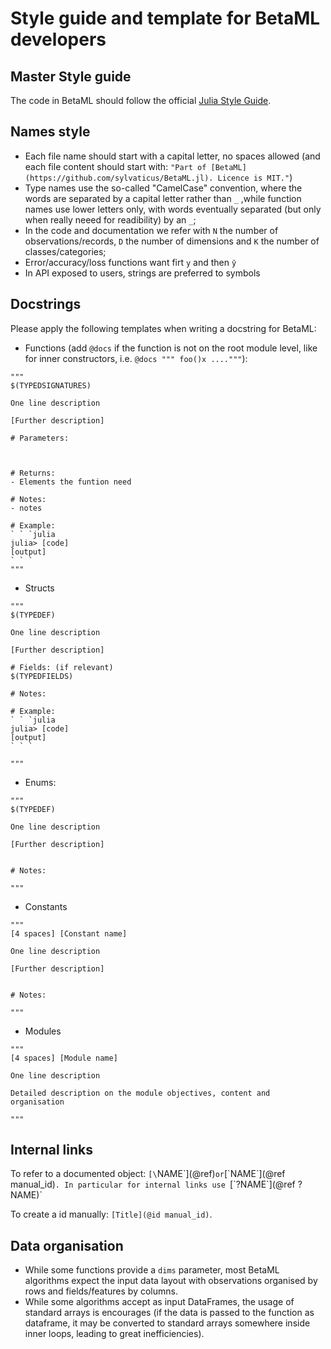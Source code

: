 # Style guide and template for BetaML developers

## Master Style guide

The code in BetaML should follow the official [Julia Style Guide](https://docs.julialang.org/en/v1/manual/style-guide/).

## Names style

- Each file name should start with a capital letter, no spaces allowed (and each file content should start with: `"Part of [BetaML](https://github.com/sylvaticus/BetaML.jl). Licence is MIT."`)
- Type names use the so-called "CamelCase" convention, where the words are separated by a capital letter rather than `_` ,while function names use lower letters only, with words eventually separated (but only when really neeed for readibility) by an `_`;
- In the code and documentation we refer with `N` the number of observations/records, `D` the number of dimensions and `K` the number of classes/categories;
- Error/accuracy/loss functions want firt `y` and then `ŷ`
- In API exposed to users, strings are preferred to symbols

## Docstrings

Please apply the following templates when writing a docstring for BetaML:

- Functions (add `@docs` if the function is not on the root module level, like for inner constructors, i.e. `@docs """ foo()x ...."""`):

```
"""
$(TYPEDSIGNATURES)

One line description

[Further description]

# Parameters:



# Returns:
- Elements the funtion need

# Notes:
- notes

# Example:
` ` `julia
julia> [code]
[output]
` ` `
"""
```

- Structs

```
"""
$(TYPEDEF)

One line description

[Further description]

# Fields: (if relevant)
$(TYPEDFIELDS)

# Notes:

# Example:
` ` `julia
julia> [code]
[output]
` ` `

"""
```

- Enums:

```
"""
$(TYPEDEF)

One line description

[Further description]


# Notes:

"""
```

- Constants

```
"""
[4 spaces] [Constant name]

One line description

[Further description]


# Notes:

"""
```

- Modules

```
"""
[4 spaces] [Module name]

One line description

Detailed description on the module objectives, content and organisation

"""
```

## Internal links

To refer to a documented object: `[\`NAME\`](@ref)` or `[\`NAME\`](@ref manual_id)`.
In particular for internal links use `[\`?NAME\`](@ref ?NAME)`

To create a id manually: `[Title](@id manual_id)`.

## Data organisation

- While some functions provide a `dims` parameter, most BetaML algorithms expect the input data layout with observations organised by rows and fields/features by columns.
- While some algorithms accept as input DataFrames, the usage of standard arrays is encourages (if the data is passed to the function as dataframe, it may be converted to standard arrays somewhere inside inner loops, leading to great inefficiencies).



